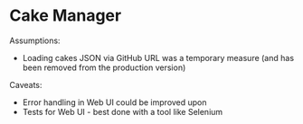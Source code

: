 Cake Manager
============

Assumptions:
* Loading cakes JSON via GitHub URL was a temporary measure (and has been removed from the production version) 

Caveats:
* Error handling in Web UI could be improved upon
* Tests for Web UI - best done with a tool like Selenium